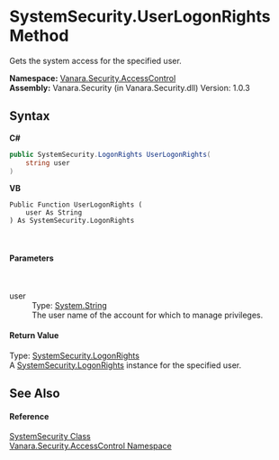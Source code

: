 # SystemSecurity.UserLogonRights Method 
 

Gets the system access for the specified user.

**Namespace:**&nbsp;<a href="62a937f8-234b-6e15-2f22-272a8ae206a7">Vanara.Security.AccessControl</a><br />**Assembly:**&nbsp;Vanara.Security (in Vanara.Security.dll) Version: 1.0.3

## Syntax

**C#**<br />
``` C#
public SystemSecurity.LogonRights UserLogonRights(
	string user
)
```

**VB**<br />
``` VB
Public Function UserLogonRights ( 
	user As String
) As SystemSecurity.LogonRights
```

<br />

#### Parameters
&nbsp;<dl><dt>user</dt><dd>Type: <a href="http://msdn2.microsoft.com/en-us/library/s1wwdcbf" target="_blank">System.String</a><br />The user name of the account for which to manage privileges.</dd></dl>

#### Return Value
Type: <a href="3db47a0d-4f08-7235-620f-8970ed7885de">SystemSecurity.LogonRights</a><br />A <a href="3db47a0d-4f08-7235-620f-8970ed7885de">SystemSecurity.LogonRights</a> instance for the specified user.

## See Also


#### Reference
<a href="d966f360-1793-ec9a-f172-06cfdff71c9b">SystemSecurity Class</a><br /><a href="62a937f8-234b-6e15-2f22-272a8ae206a7">Vanara.Security.AccessControl Namespace</a><br />